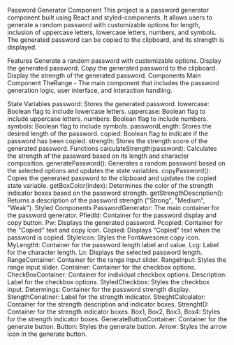 Password Generator Component
This project is a password generator component built using React and styled-components. It allows users to generate a random password with customizable options for length, inclusion of uppercase letters, lowercase letters, numbers, and symbols. The generated password can be copied to the clipboard, and its strength is displayed.

Features
Generate a random password with customizable options.
Display the generated password.
Copy the generated password to the clipboard.
Display the strength of the generated password.
Components
Main Component
TheRange - The main component that includes the password generation logic, user interface, and interaction handling.

State Variables
password: Stores the generated password.
lowercase: Boolean flag to include lowercase letters.
uppercase: Boolean flag to include uppercase letters.
numbers: Boolean flag to include numbers.
symbols: Boolean flag to include symbols.
passwordLength: Stores the desired length of the password.
copied: Boolean flag to indicate if the password has been copied.
strength: Stores the strength score of the generated password.
Functions
calculateStrength(password): Calculates the strength of the password based on its length and character composition.
generatePassword(): Generates a random password based on the selected options and updates the state variables.
copyPassword(): Copies the generated password to the clipboard and updates the copied state variable.
getBoxColor(index): Determines the color of the strength indicator boxes based on the password strength.
getStrengthDescription(): Returns a description of the password strength ("Strong", "Medium", "Weak").
Styled Components
PasswordGenerator: The main container for the password generator.
Pfiedld: Container for the password display and copy button.
Pw: Displays the generated password.
Pcopied: Container for the "Copied" text and copy icon.
Copied: Displays "Copied" text when the password is copied.
StyleIcon: Styles the FontAwesome copy icon.
MyLengtht: Container for the password length label and value.
Lcg: Label for the character length.
Ln: Displays the selected password length.
RangeContainer: Container for the range input slider.
RangeInput: Styles the range input slider.
Container: Container for the checkbox options.
CheckBoxContainer: Container for individual checkbox options.
Description: Label for the checkbox options.
StyledCheckbox: Styles the checkbox input.
Determings: Container for the password strength display.
StengthConatiner: Label for the strength indicator.
StreghtCalculator: Container for the strength description and indicator boxes.
StrenghtD: Container for the strength indicator boxes.
Box1, Box2, Box3, Box4: Styles for the strength indicator boxes.
GenerateButtonContainer: Container for the generate button.
Button: Styles the generate button.
Arrow: Styles the arrow icon in the generate button.